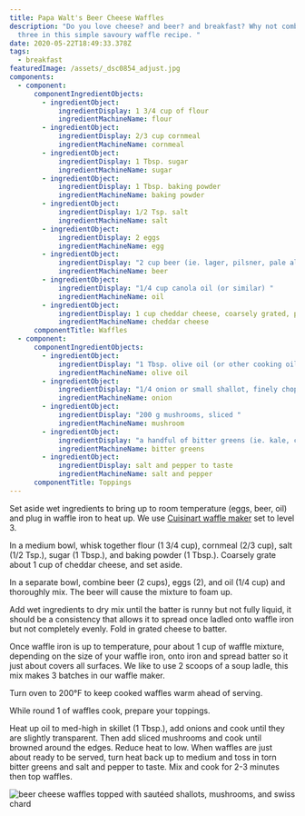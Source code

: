```yaml
---
title: Papa Walt's Beer Cheese Waffles
description: "Do you love cheese? and beer? and breakfast? Why not combine all
  three in this simple savoury waffle recipe. "
date: 2020-05-22T18:49:33.378Z
tags:
  - breakfast
featuredImage: /assets/_dsc0854_adjust.jpg
components:
  - component:
      componentIngredientObjects:
        - ingredientObject:
            ingredientDisplay: 1 3/4 cup of flour
            ingredientMachineName: flour
        - ingredientObject:
            ingredientDisplay: 2/3 cup cornmeal
            ingredientMachineName: cornmeal
        - ingredientObject:
            ingredientDisplay: 1 Tbsp. sugar
            ingredientMachineName: sugar
        - ingredientObject:
            ingredientDisplay: 1 Tbsp. baking powder
            ingredientMachineName: baking powder
        - ingredientObject:
            ingredientDisplay: 1/2 Tsp. salt
            ingredientMachineName: salt
        - ingredientObject:
            ingredientDisplay: 2 eggs
            ingredientMachineName: egg
        - ingredientObject:
            ingredientDisplay: "2 cup beer (ie. lager, pilsner, pale ale) "
            ingredientMachineName: beer
        - ingredientObject:
            ingredientDisplay: "1/4 cup canola oil (or similar) "
            ingredientMachineName: oil
        - ingredientObject:
            ingredientDisplay: 1 cup cheddar cheese, coarsely grated, plus extra for topping
            ingredientMachineName: cheddar cheese
      componentTitle: Waffles
  - component:
      componentIngredientObjects:
        - ingredientObject:
            ingredientDisplay: "1 Tbsp. olive oil (or other cooking oil) "
            ingredientMachineName: olive oil
        - ingredientObject:
            ingredientDisplay: "1/4 onion or small shallot, finely chopped "
            ingredientMachineName: onion
        - ingredientObject:
            ingredientDisplay: "200 g mushrooms, sliced "
            ingredientMachineName: mushroom
        - ingredientObject:
            ingredientDisplay: "a handful of bitter greens (ie. kale, collard, arugula) "
            ingredientMachineName: bitter greens
        - ingredientObject:
            ingredientDisplay: salt and pepper to taste
            ingredientMachineName: salt and pepper
      componentTitle: Toppings
---
```

Set aside wet ingredients to bring up to room temperature (eggs, beer, oil) and plug in waffle iron to heat up. We use [Cuisinart waffle maker](https://www.cuisinart.com/shopping/appliances/waffle_makers/waf-300) set to level 3. 

In a medium bowl, whisk together flour (1 3/4 cup), cornmeal (2/3 cup), salt (1/2 Tsp.), sugar (1 Tbsp.), and baking powder (1 Tbsp.). Coarsely grate about 1 cup of cheddar cheese, and set aside. 

In a separate bowl, combine beer (2 cups), eggs (2), and oil (1/4 cup) and thoroughly mix. The beer will cause the mixture to foam up. 

Add wet ingredients to dry mix until the batter is runny but not fully liquid, it should be a consistency that allows it to spread once ladled onto waffle iron but not completely evenly. Fold in grated cheese to batter. 

Once waffle iron is up to temperature, pour about 1 cup of waffle mixture, depending on the size of your waffle iron, onto iron and spread batter so it just about covers all surfaces. We like to use 2 scoops of a soup ladle, this mix makes 3 batches in our waffle maker. 

Turn oven to 200°F to keep cooked waffles warm ahead of serving. 

While round 1 of waffles cook, prepare your toppings. 

Heat up oil to med-high in skillet (1 Tbsp.), add onions and cook until they are slightly transparent. Then add sliced mushrooms and cook until browned around the edges. Reduce heat to low. When waffles are just about ready to be served, turn heat back up to medium and toss in torn bitter greens and salt and pepper to taste. Mix and cook for 2-3 minutes then top waffles. 

![beer cheese waffles topped with sautéed shallots, mushrooms, and swiss chard](/assets/_dsc0856_adjust.jpg "beer cheese waffles topped with sautéed shallots, mushrooms, and swiss chard")